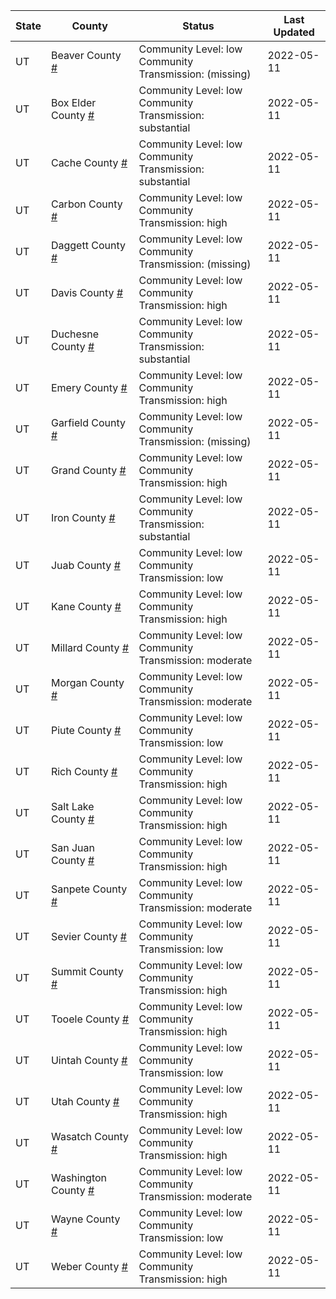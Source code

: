 State | County | Status | Last Updated
--- | --- | --- | --- 
UT | Beaver County <a href="#beaver_county">#</a> | <a name="beaver_county"></a>Community Level: low<br/>Community Transmission: (missing) | 2022-05-11
UT | Box Elder County <a href="#box_elder_county">#</a> | <a name="box_elder_county"></a>Community Level: low<br/>Community Transmission: substantial | 2022-05-11
UT | Cache County <a href="#cache_county">#</a> | <a name="cache_county"></a>Community Level: low<br/>Community Transmission: substantial | 2022-05-11
UT | Carbon County <a href="#carbon_county">#</a> | <a name="carbon_county"></a>Community Level: low<br/>Community Transmission: high | 2022-05-11
UT | Daggett County <a href="#daggett_county">#</a> | <a name="daggett_county"></a>Community Level: low<br/>Community Transmission: (missing) | 2022-05-11
UT | Davis County <a href="#davis_county">#</a> | <a name="davis_county"></a>Community Level: low<br/>Community Transmission: high | 2022-05-11
UT | Duchesne County <a href="#duchesne_county">#</a> | <a name="duchesne_county"></a>Community Level: low<br/>Community Transmission: substantial | 2022-05-11
UT | Emery County <a href="#emery_county">#</a> | <a name="emery_county"></a>Community Level: low<br/>Community Transmission: high | 2022-05-11
UT | Garfield County <a href="#garfield_county">#</a> | <a name="garfield_county"></a>Community Level: low<br/>Community Transmission: (missing) | 2022-05-11
UT | Grand County <a href="#grand_county">#</a> | <a name="grand_county"></a>Community Level: low<br/>Community Transmission: high | 2022-05-11
UT | Iron County <a href="#iron_county">#</a> | <a name="iron_county"></a>Community Level: low<br/>Community Transmission: substantial | 2022-05-11
UT | Juab County <a href="#juab_county">#</a> | <a name="juab_county"></a>Community Level: low<br/>Community Transmission: low | 2022-05-11
UT | Kane County <a href="#kane_county">#</a> | <a name="kane_county"></a>Community Level: low<br/>Community Transmission: high | 2022-05-11
UT | Millard County <a href="#millard_county">#</a> | <a name="millard_county"></a>Community Level: low<br/>Community Transmission: moderate | 2022-05-11
UT | Morgan County <a href="#morgan_county">#</a> | <a name="morgan_county"></a>Community Level: low<br/>Community Transmission: moderate | 2022-05-11
UT | Piute County <a href="#piute_county">#</a> | <a name="piute_county"></a>Community Level: low<br/>Community Transmission: low | 2022-05-11
UT | Rich County <a href="#rich_county">#</a> | <a name="rich_county"></a>Community Level: low<br/>Community Transmission: high | 2022-05-11
UT | Salt Lake County <a href="#salt_lake_county">#</a> | <a name="salt_lake_county"></a>Community Level: low<br/>Community Transmission: high | 2022-05-11
UT | San Juan County <a href="#san_juan_county">#</a> | <a name="san_juan_county"></a>Community Level: low<br/>Community Transmission: high | 2022-05-11
UT | Sanpete County <a href="#sanpete_county">#</a> | <a name="sanpete_county"></a>Community Level: low<br/>Community Transmission: moderate | 2022-05-11
UT | Sevier County <a href="#sevier_county">#</a> | <a name="sevier_county"></a>Community Level: low<br/>Community Transmission: low | 2022-05-11
UT | Summit County <a href="#summit_county">#</a> | <a name="summit_county"></a>Community Level: low<br/>Community Transmission: high | 2022-05-11
UT | Tooele County <a href="#tooele_county">#</a> | <a name="tooele_county"></a>Community Level: low<br/>Community Transmission: high | 2022-05-11
UT | Uintah County <a href="#uintah_county">#</a> | <a name="uintah_county"></a>Community Level: low<br/>Community Transmission: low | 2022-05-11
UT | Utah County <a href="#utah_county">#</a> | <a name="utah_county"></a>Community Level: low<br/>Community Transmission: high | 2022-05-11
UT | Wasatch County <a href="#wasatch_county">#</a> | <a name="wasatch_county"></a>Community Level: low<br/>Community Transmission: high | 2022-05-11
UT | Washington County <a href="#washington_county">#</a> | <a name="washington_county"></a>Community Level: low<br/>Community Transmission: moderate | 2022-05-11
UT | Wayne County <a href="#wayne_county">#</a> | <a name="wayne_county"></a>Community Level: low<br/>Community Transmission: low | 2022-05-11
UT | Weber County <a href="#weber_county">#</a> | <a name="weber_county"></a>Community Level: low<br/>Community Transmission: high | 2022-05-11
